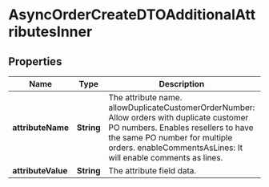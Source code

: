 

# AsyncOrderCreateDTOAdditionalAttributesInner


## Properties

| Name | Type | Description | Notes |
|------------ | ------------- | ------------- | -------------|
|**attributeName** | **String** | The attribute name. allowDuplicateCustomerOrderNumber: Allow orders with duplicate customer PO numbers. Enables resellers to have the same PO number for multiple orders. enableCommentsAsLines:  It will enable comments as lines. |  [optional] |
|**attributeValue** | **String** | The attribute field data. |  [optional] |



